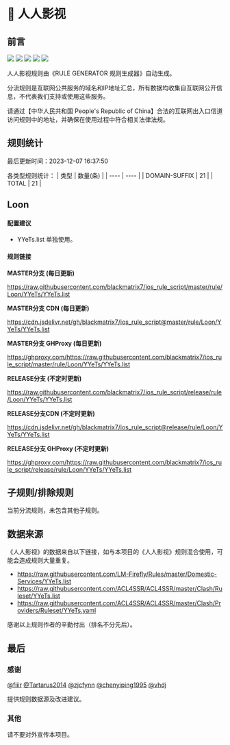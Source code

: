 # 🧸 人人影视

## 前言

![](https://shields.io/badge/-移除重复规则-ff69b4) ![](https://shields.io/badge/-DOMAIN与DOMAIN--SUFFIX合并-green) ![](https://shields.io/badge/-DOMAIN--SUFFIX间合并-critical) ![](https://shields.io/badge/-DOMAIN--SUFFIX与DOMAIN--KEYWORD合并-blue) ![](https://shields.io/badge/-IP--CIDR(6)合并-blueviolet) 

人人影视规则由《RULE GENERATOR 规则生成器》自动生成。

分流规则是互联网公共服务的域名和IP地址汇总，所有数据均收集自互联网公开信息，不代表我们支持或使用这些服务。

请通过【中华人民共和国 People's Republic of China】合法的互联网出入口信道访问规则中的地址，并确保在使用过程中符合相关法律法规。

## 规则统计

最后更新时间：2023-12-07 16:37:50

各类型规则统计：
| 类型 | 数量(条)  | 
| ---- | ----  |
| DOMAIN-SUFFIX | 21  | 
| TOTAL | 21  | 


## Loon 

#### 配置建议
- YYeTs.list 单独使用。

#### 规则链接
**MASTER分支 (每日更新)**

https://raw.githubusercontent.com/blackmatrix7/ios_rule_script/master/rule/Loon/YYeTs/YYeTs.list

**MASTER分支 CDN (每日更新)**

https://cdn.jsdelivr.net/gh/blackmatrix7/ios_rule_script@master/rule/Loon/YYeTs/YYeTs.list

**MASTER分支 GHProxy (每日更新)**

https://ghproxy.com/https://raw.githubusercontent.com/blackmatrix7/ios_rule_script/master/rule/Loon/YYeTs/YYeTs.list

**RELEASE分支 (不定时更新)**

https://raw.githubusercontent.com/blackmatrix7/ios_rule_script/release/rule/Loon/YYeTs/YYeTs.list

**RELEASE分支CDN (不定时更新)**

https://cdn.jsdelivr.net/gh/blackmatrix7/ios_rule_script@release/rule/Loon/YYeTs/YYeTs.list

**RELEASE分支 GHProxy (不定时更新)**

https://ghproxy.com/https://raw.githubusercontent.com/blackmatrix7/ios_rule_script/release/rule/Loon/YYeTs/YYeTs.list

## 子规则/排除规则


当前分流规则，未包含其他子规则。

## 数据来源

《人人影视》的数据来自以下链接，如与本项目的《人人影视》规则混合使用，可能会造成规则大量重复。

- https://raw.githubusercontent.com/LM-Firefly/Rules/master/Domestic-Services/YYeTs.list
- https://raw.githubusercontent.com/ACL4SSR/ACL4SSR/master/Clash/Ruleset/YYeTs.list
- https://raw.githubusercontent.com/ACL4SSR/ACL4SSR/master/Clash/Providers/Ruleset/YYeTs.yaml


感谢以上规则作者的辛勤付出（排名不分先后）。

## 最后

### 感谢

[@fiiir](https://github.com/fiiir) [@Tartarus2014](https://github.com/Tartarus2014) [@zjcfynn](https://github.com/zjcfynn) [@chenyiping1995](https://github.com/chenyiping1995) [@vhdj](https://github.com/vhdj)

提供规则数据源及改进建议。

### 其他

请不要对外宣传本项目。
